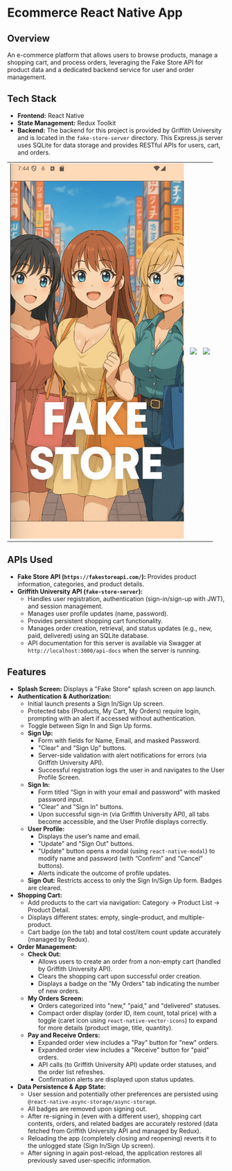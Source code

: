 # Ecommerce React Native App

## Overview
An e-commerce platform that allows users to browse products, manage a shopping cart, and process orders, leveraging the Fake Store API for product data and a dedicated backend service for user and order management.

## Tech Stack

*   **Frontend:** React Native
*   **State Management:** Redux Toolkit
*   **Backend:** The backend for this project is provided by Griffith University and is located in the `fake-store-server` directory. This Express.js server uses SQLite for data storage and provides RESTful APIs for users, cart, and orders.

<table>
  <tr>
    <td><img src="App_Screenshots/splash.png" width="100%"></td>
    <td><img src="AppPics/categories.png" width="100%"></td>
    <td><img src="AppPics/products.png" width="100%"></td>
  </tr>
</table>

## APIs Used

*   **Fake Store API (`https://fakestoreapi.com/`):** Provides product information, categories, and product details.
*   **Griffith University API (`fake-store-server`):**
    *   Handles user registration, authentication (sign-in/sign-up with JWT), and session management.
    *   Manages user profile updates (name, password).
    *   Provides persistent shopping cart functionality.
    *   Manages order creation, retrieval, and status updates (e.g., new, paid, delivered) using an SQLite database.
    *   API documentation for this server is available via Swagger at `http://localhost:3000/api-docs` when the server is running.

## Features

*   **Splash Screen:** Displays a "Fake Store" splash screen on app launch.
*   **Authentication & Authorization:**
    *   Initial launch presents a Sign In/Sign Up screen.
    *   Protected tabs (Products, My Cart, My Orders) require login, prompting with an alert if accessed without authentication.
    *   Toggle between Sign In and Sign Up forms.
    *   **Sign Up:**
        *   Form with fields for Name, Email, and masked Password.
        *   "Clear" and "Sign Up" buttons.
        *   Server-side validation with alert notifications for errors (via Griffith University API).
        *   Successful registration logs the user in and navigates to the User Profile Screen.
    *   **Sign In:**
        *   Form titled “Sign in with your email and password” with masked password input.
        *   "Clear" and "Sign In" buttons.
        *   Upon successful sign-in (via Griffith University API), all tabs become accessible, and the User Profile displays correctly.
    *   **User Profile:**
        *   Displays the user’s name and email.
        *   "Update" and "Sign Out" buttons.
        *   "Update" button opens a modal (using `react-native-modal`) to modify name and password (with “Confirm” and “Cancel” buttons).
        *   Alerts indicate the outcome of profile updates.
    *   **Sign Out:** Restricts access to only the Sign In/Sign Up form. Badges are cleared.
*   **Shopping Cart:**
    *   Add products to the cart via navigation: Category -> Product List -> Product Detail.
    *   Displays different states: empty, single-product, and multiple-product.
    *   Cart badge (on the tab) and total cost/item count update accurately (managed by Redux).
*   **Order Management:**
    *   **Check Out:**
        *   Allows users to create an order from a non-empty cart (handled by Griffith University API).
        *   Clears the shopping cart upon successful order creation.
        *   Displays a badge on the "My Orders" tab indicating the number of new orders.
    *   **My Orders Screen:**
        *   Orders categorized into "new," "paid," and "delivered" statuses.
        *   Compact order display (order ID, item count, total price) with a toggle (caret icon using `react-native-vector-icons`) to expand for more details (product image, title, quantity).
    *   **Pay and Receive Orders:**
        *   Expanded order view includes a "Pay" button for "new" orders.
        *   Expanded order view includes a "Receive" button for "paid" orders.
        *   API calls (to Griffith University API) update order statuses, and the order list refreshes.
        *   Confirmation alerts are displayed upon status updates.
*   **Data Persistence & App State:**
    *   User session and potentially other preferences are persisted using `@react-native-async-storage/async-storage`.
    *   All badges are removed upon signing out.
    *   After re-signing in (even with a different user), shopping cart contents, orders, and related badges are accurately restored (data fetched from Griffith University API and managed by Redux).
    *   Reloading the app (completely closing and reopening) reverts it to the unlogged state (Sign In/Sign Up screen).
    *   After signing in again post-reload, the application restores all previously saved user-specific information.
